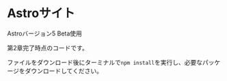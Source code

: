 # Astroサイト

Astroバージョン5 Beta使用

第2章完了時点のコードです。

ファイルをダウンロード後にターミナルで`npm install`を実行し、必要なパッケージをダウンロードしてください。